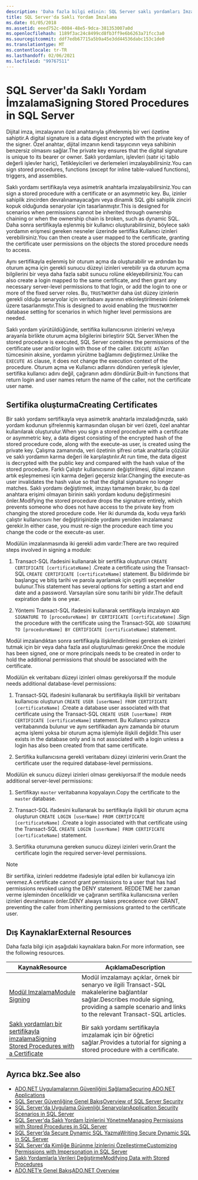```yaml
---
description: 'Daha fazla bilgi edinin: SQL Server saklı yordamları Imzalama'
title: SQL Server'da Saklı Yordam İmzalama
ms.date: 01/05/2018
ms.assetid: eeed752c-0084-48e5-9dca-381353007a0d
ms.openlocfilehash: 1189f3ac24c8499cd8fb3ff9e6b6263a71fcc3a0
ms.sourcegitcommit: ddf7edb67715a5b9a45e3dd44536dabc153c1de0
ms.translationtype: MT
ms.contentlocale: tr-TR
ms.lasthandoff: 02/06/2021
ms.locfileid: "99767511"
---
```

# <a name="signing-stored-procedures-in-sql-server"></a><span data-ttu-id="448ed-103">SQL Server'da Saklı Yordam İmzalama</span><span class="sxs-lookup"><span data-stu-id="448ed-103">Signing Stored Procedures in SQL Server</span></span>

<span data-ttu-id="448ed-104">Dijital imza, imzalayanın özel anahtarıyla şifrelenmiş bir veri özetine sahiptir.</span><span class="sxs-lookup"><span data-stu-id="448ed-104">A digital signature is a data digest encrypted with the private key of the signer.</span></span> <span data-ttu-id="448ed-105">Özel anahtar, dijital imzanın kendi taşıyıcının veya sahibinin benzersiz olmasını sağlar.</span><span class="sxs-lookup"><span data-stu-id="448ed-105">The private key ensures that the digital signature is unique to its bearer or owner.</span></span> <span data-ttu-id="448ed-106">Saklı yordamları, işlevleri (satır içi tablo değerli işlevler hariç), Tetikleyicileri ve derlemeleri imzalayabilirsiniz.</span><span class="sxs-lookup"><span data-stu-id="448ed-106">You can sign stored procedures, functions (except for inline table-valued functions), triggers, and assemblies.</span></span>

<span data-ttu-id="448ed-107">Saklı yordamı sertifikayla veya asimetrik anahtarla imzalayabilirsiniz.</span><span class="sxs-lookup"><span data-stu-id="448ed-107">You can sign a stored procedure with a certificate or an asymmetric key.</span></span> <span data-ttu-id="448ed-108">Bu, izinler sahiplik zincirden devralınamayacağını veya dinamik SQL gibi sahiplik zinciri kopuk olduğunda senaryolar için tasarlanmıştır.</span><span class="sxs-lookup"><span data-stu-id="448ed-108">This is designed for scenarios when permissions cannot be inherited through ownership chaining or when the ownership chain is broken, such as dynamic SQL.</span></span> <span data-ttu-id="448ed-109">Daha sonra sertifikayla eşlenmiş bir kullanıcı oluşturabilirsiniz, böylece saklı yordamın erişmesi gereken nesneler üzerinde sertifika Kullanıcı izinleri verebilirsiniz.</span><span class="sxs-lookup"><span data-stu-id="448ed-109">You can then create a user mapped to the certificate, granting the certificate user permissions on the objects the stored procedure needs to access.</span></span>

<span data-ttu-id="448ed-110">Aynı sertifikayla eşlenmiş bir oturum açma da oluşturabilir ve ardından bu oturum açma için gerekli sunucu düzeyi izinleri verebilir ya da oturum açma bilgilerini bir veya daha fazla sabit sunucu rolüne ekleyebilirsiniz.</span><span class="sxs-lookup"><span data-stu-id="448ed-110">You can also create a login mapped to the same certificate, and then grant any necessary server-level permissions to that login, or add the login to one or more of the fixed server roles.</span></span> <span data-ttu-id="448ed-111">Bu, `TRUSTWORTHY` daha üst düzey izinlerin gerekli olduğu senaryolar için veritabanı ayarının etkinleştirilmesini önlemek üzere tasarlanmıştır.</span><span class="sxs-lookup"><span data-stu-id="448ed-111">This is designed to avoid enabling the `TRUSTWORTHY` database setting for scenarios in which higher level permissions are needed.</span></span>

<span data-ttu-id="448ed-112">Saklı yordam yürütüldüğünde, sertifika kullanıcısının izinlerini ve/veya arayanla birlikte oturum açma bilgilerini birleştirir SQL Server.</span><span class="sxs-lookup"><span data-stu-id="448ed-112">When the stored procedure is executed, SQL Server combines the permissions of the certificate user and/or login with those of the caller.</span></span> <span data-ttu-id="448ed-113">`EXECUTE AS`Yan tümcesinin aksine, yordamın yürütme bağlamını değiştirmez.</span><span class="sxs-lookup"><span data-stu-id="448ed-113">Unlike the `EXECUTE AS` clause, it does not change the execution context of the procedure.</span></span> <span data-ttu-id="448ed-114">Oturum açma ve Kullanıcı adlarını döndüren yerleşik işlevler, sertifika kullanıcı adını değil, çağıranın adını döndürür.</span><span class="sxs-lookup"><span data-stu-id="448ed-114">Built-in functions that return login and user names return the name of the caller, not the certificate user name.</span></span>

## <a name="creating-certificates"></a><span data-ttu-id="448ed-115">Sertifika oluşturma</span><span class="sxs-lookup"><span data-stu-id="448ed-115">Creating Certificates</span></span>

<span data-ttu-id="448ed-116">Bir saklı yordamı sertifikayla veya asimetrik anahtarla imzaladığınızda, saklı yordam kodunun şifrelenmiş karmasından oluşan bir veri özeti, özel anahtar kullanılarak oluşturulur.</span><span class="sxs-lookup"><span data-stu-id="448ed-116">When you sign a stored procedure with a certificate or asymmetric key, a data digest consisting of the encrypted hash of the stored procedure code, along with the execute-as user, is created using the private key.</span></span> <span data-ttu-id="448ed-117">Çalışma zamanında, veri özetinin şifresi ortak anahtarla çözülür ve saklı yordamın karma değeri ile karşılaştırılır.</span><span class="sxs-lookup"><span data-stu-id="448ed-117">At run time, the data digest is decrypted with the public key and compared with the hash value of the stored procedure.</span></span> <span data-ttu-id="448ed-118">Farklı Çalıştır kullanıcısının değiştirilmesi, dijital imzanın artık eşleşmemesi için karma değeri geçersiz kılar.</span><span class="sxs-lookup"><span data-stu-id="448ed-118">Changing the execute-as user invalidates the hash value so that the digital signature no longer matches.</span></span> <span data-ttu-id="448ed-119">Saklı yordamı değiştirmek, imzayı tamamen bırakır, bu da özel anahtara erişimi olmayan birinin saklı yordam kodunu değiştirmesini önler.</span><span class="sxs-lookup"><span data-stu-id="448ed-119">Modifying the stored procedure drops the signature entirely, which prevents someone who does not have access to the private key from changing the stored procedure code.</span></span> <span data-ttu-id="448ed-120">Her iki durumda da, kodu veya farklı çalıştır kullanıcısını her değiştirişinizde yordamı yeniden imzalamanız gerekir.</span><span class="sxs-lookup"><span data-stu-id="448ed-120">In either case, you must re-sign the procedure each time you change the code or the execute-as user.</span></span>

<span data-ttu-id="448ed-121">Modülün imzalanmasında iki gerekli adım vardır:</span><span class="sxs-lookup"><span data-stu-id="448ed-121">There are two required steps involved in signing a module:</span></span>

1. <span data-ttu-id="448ed-122">Transact-SQL ifadesini kullanarak bir sertifika oluşturun `CREATE CERTIFICATE [certificateName]` .</span><span class="sxs-lookup"><span data-stu-id="448ed-122">Create a certificate using the Transact-SQL `CREATE CERTIFICATE [certificateName]` statement.</span></span> <span data-ttu-id="448ed-123">Bu bildirimde bir başlangıç ve bitiş tarihi ve parola ayarlamak için çeşitli seçenekler bulunur.</span><span class="sxs-lookup"><span data-stu-id="448ed-123">This statement has several options for setting a start and end date and a password.</span></span> <span data-ttu-id="448ed-124">Varsayılan süre sonu tarihi bir yıldır.</span><span class="sxs-lookup"><span data-stu-id="448ed-124">The default expiration date is one year.</span></span>

1. <span data-ttu-id="448ed-125">Yöntemi Transact-SQL ifadesini kullanarak sertifikayla imzalayın `ADD SIGNATURE TO [procedureName] BY CERTIFICATE [certificateName]` .</span><span class="sxs-lookup"><span data-stu-id="448ed-125">Sign the procedure with the certificate using the Transact-SQL `ADD SIGNATURE TO [procedureName] BY CERTIFICATE [certificateName]` statement.</span></span>

<span data-ttu-id="448ed-126">Modül imzalandıktan sonra sertifikayla ilişkilendirilmesi gereken ek izinleri tutmak için bir veya daha fazla asıl oluşturulması gerekir.</span><span class="sxs-lookup"><span data-stu-id="448ed-126">Once the module has been signed, one or more principals needs to be created in order to hold the additional permissions that should be associated with the certificate.</span></span>

<span data-ttu-id="448ed-127">Modülün ek veritabanı düzeyi izinleri olması gerekiyorsa:</span><span class="sxs-lookup"><span data-stu-id="448ed-127">If the module needs additional database-level permissions:</span></span>

1. <span data-ttu-id="448ed-128">Transact-SQL ifadesini kullanarak bu sertifikayla ilişkili bir veritabanı kullanıcısı oluşturun `CREATE USER [userName] FROM CERTIFICATE [certificateName]` .</span><span class="sxs-lookup"><span data-stu-id="448ed-128">Create a database user associated with that certificate using the Transact-SQL `CREATE USER [userName] FROM CERTIFICATE [certificateName]` statement.</span></span> <span data-ttu-id="448ed-129">Bu Kullanıcı yalnızca veritabanında bulunur ve aynı sertifikadan aynı zamanda bir oturum açma işlemi yoksa bir oturum açma işlemiyle ilişkili değildir.</span><span class="sxs-lookup"><span data-stu-id="448ed-129">This user exists in the database only and is not associated with a login unless a login has also been created from that same certificate.</span></span>

1. <span data-ttu-id="448ed-130">Sertifika kullanıcısına gerekli veritabanı düzeyi izinlerini verin.</span><span class="sxs-lookup"><span data-stu-id="448ed-130">Grant the certificate user the required database-level permissions.</span></span>

<span data-ttu-id="448ed-131">Modülün ek sunucu düzeyi izinleri olması gerekiyorsa:</span><span class="sxs-lookup"><span data-stu-id="448ed-131">If the module needs additional server-level permissions:</span></span>

1. <span data-ttu-id="448ed-132">Sertifikayı `master` veritabanına kopyalayın.</span><span class="sxs-lookup"><span data-stu-id="448ed-132">Copy the certificate to the `master` database.</span></span>

1. <span data-ttu-id="448ed-133">Transact-SQL ifadesini kullanarak bu sertifikayla ilişkili bir oturum açma oluşturun `CREATE LOGIN [userName] FROM CERTIFICATE [certificateName]` .</span><span class="sxs-lookup"><span data-stu-id="448ed-133">Create a login associated with that certificate using the Transact-SQL `CREATE LOGIN [userName] FROM CERTIFICATE [certificateName]` statement.</span></span>

1. <span data-ttu-id="448ed-134">Sertifika oturumuna gereken sunucu düzeyi izinleri verin.</span><span class="sxs-lookup"><span data-stu-id="448ed-134">Grant the certificate login the required server-level permissions.</span></span>

> [!NOTE]
> <span data-ttu-id="448ed-135">Bir sertifika, izinleri reddetme ifadesiyle iptal edilen bir kullanıcıya izin veremez.</span><span class="sxs-lookup"><span data-stu-id="448ed-135">A certificate cannot grant permissions to a user that has had permissions revoked using the DENY statement.</span></span> <span data-ttu-id="448ed-136">REDDETME her zaman verme işleminden önceliklidir ve çağıranın sertifika kullanıcısına verilen izinleri devralmasını önler.</span><span class="sxs-lookup"><span data-stu-id="448ed-136">DENY always takes precedence over GRANT, preventing the caller from inheriting permissions granted to the certificate user.</span></span>

## <a name="external-resources"></a><span data-ttu-id="448ed-137">Dış Kaynaklar</span><span class="sxs-lookup"><span data-stu-id="448ed-137">External Resources</span></span>

<span data-ttu-id="448ed-138">Daha fazla bilgi için aşağıdaki kaynaklara bakın.</span><span class="sxs-lookup"><span data-stu-id="448ed-138">For more information, see the following resources.</span></span>

|<span data-ttu-id="448ed-139">Kaynak</span><span class="sxs-lookup"><span data-stu-id="448ed-139">Resource</span></span>|<span data-ttu-id="448ed-140">Açıklama</span><span class="sxs-lookup"><span data-stu-id="448ed-140">Description</span></span>|
|--------------|-----------------|
|<span data-ttu-id="448ed-141">[Modül Imzalama](/previous-versions/sql/sql-server-2008/ms345102(v=sql.100))</span><span class="sxs-lookup"><span data-stu-id="448ed-141">[Module Signing](/previous-versions/sql/sql-server-2008/ms345102(v=sql.100))</span></span>|<span data-ttu-id="448ed-142">Modül imzalamayı açıklar, örnek bir senaryo ve ilgili Transact-SQL makalelerine bağlantılar sağlar.</span><span class="sxs-lookup"><span data-stu-id="448ed-142">Describes module signing, providing a sample scenario and links to the relevant Transact-SQL articles.</span></span>|
|[<span data-ttu-id="448ed-143">Saklı yordamları bir sertifikayla imzalama</span><span class="sxs-lookup"><span data-stu-id="448ed-143">Signing Stored Procedures with a Certificate</span></span>](/sql/relational-databases/tutorial-signing-stored-procedures-with-a-certificate)|<span data-ttu-id="448ed-144">Bir saklı yordamı sertifikayla imzalamak için bir öğretici sağlar.</span><span class="sxs-lookup"><span data-stu-id="448ed-144">Provides a tutorial for signing a stored procedure with a certificate.</span></span>|

## <a name="see-also"></a><span data-ttu-id="448ed-145">Ayrıca bkz.</span><span class="sxs-lookup"><span data-stu-id="448ed-145">See also</span></span>

- [<span data-ttu-id="448ed-146">ADO.NET Uygulamalarının Güvenliğini Sağlama</span><span class="sxs-lookup"><span data-stu-id="448ed-146">Securing ADO.NET Applications</span></span>](../securing-ado-net-applications.md)
- [<span data-ttu-id="448ed-147">SQL Server Güvenliğine Genel Bakış</span><span class="sxs-lookup"><span data-stu-id="448ed-147">Overview of SQL Server Security</span></span>](overview-of-sql-server-security.md)
- [<span data-ttu-id="448ed-148">SQL Server'da Uygulama Güvenliği Senaryoları</span><span class="sxs-lookup"><span data-stu-id="448ed-148">Application Security Scenarios in SQL Server</span></span>](application-security-scenarios-in-sql-server.md)
- [<span data-ttu-id="448ed-149">SQL Server'da Saklı Yordam İzinlerini Yönetme</span><span class="sxs-lookup"><span data-stu-id="448ed-149">Managing Permissions with Stored Procedures in SQL Server</span></span>](managing-permissions-with-stored-procedures-in-sql-server.md)
- [<span data-ttu-id="448ed-150">SQL Server’da Secure Dynamic SQL Yazma</span><span class="sxs-lookup"><span data-stu-id="448ed-150">Writing Secure Dynamic SQL in SQL Server</span></span>](writing-secure-dynamic-sql-in-sql-server.md)
- [<span data-ttu-id="448ed-151">SQL Server'da Kimliğe Bürünme İzinlerini Özelleştirme</span><span class="sxs-lookup"><span data-stu-id="448ed-151">Customizing Permissions with Impersonation in SQL Server</span></span>](customizing-permissions-with-impersonation-in-sql-server.md)
- [<span data-ttu-id="448ed-152">Saklı Yordamlarla Verileri Değiştirme</span><span class="sxs-lookup"><span data-stu-id="448ed-152">Modifying Data with Stored Procedures</span></span>](../modifying-data-with-stored-procedures.md)
- [<span data-ttu-id="448ed-153">ADO.NET’e Genel Bakış</span><span class="sxs-lookup"><span data-stu-id="448ed-153">ADO.NET Overview</span></span>](../ado-net-overview.md)
